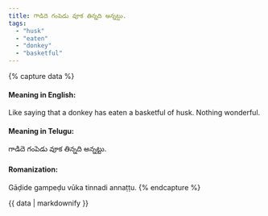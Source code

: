 ```yaml
---
title: గాడిదె గంపెడు వూక తిన్నది అన్నట్టు.
tags:
  - "husk"
  - "eaten"
  - "donkey"
  - "basketful"
---
```


{% capture data %}
#### Meaning in English:
Like saying that a donkey has eaten a basketful of husk.
Nothing wonderful.

#### Meaning in Telugu:
గాడిదె గంపెడు వూక తిన్నది అన్నట్టు.

#### Romanization:
Gāḍide gampeḍu vūka tinnadi annaṭṭu.
{% endcapture %}

{{ data | markdownify }}

